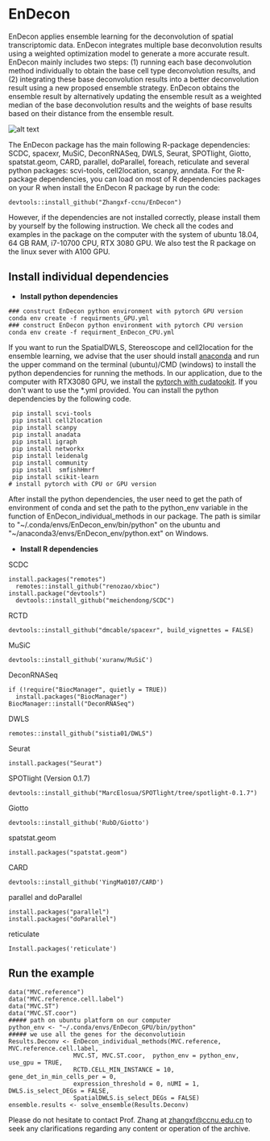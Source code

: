 # EnDecon
EnDecon applies ensemble learning for the deconvolution of spatial
transcriptomic data. EnDecon integrates multiple base deconvolution results using a weighted
optimization model to generate a more accurate result. EnDecon mainly
includes two steps: (1) running each base deconvolution method
individually to obtain the base cell type deconvolution results, and (2)
integrating these base deconvolution results into a better deconvolution
result using a new proposed ensemble strategy. EnDecon obtains the
ensemble result by alternatively updating the ensemble result as a
weighted median of the base deconvolution results and the weights of
base results based on their distance from the ensemble result. 

![alt
text](https://github.com/keyalone/EnDecon/blob/main/docs/Figure1.png?raw=true)

The EnDecon package has the main following R-package dependencies: SCDC,
spacexr, MuSiC, DeconRNASeq, DWLS, Seurat, SPOTlight, Giotto,
spatstat.geom, CARD, parallel, doParallel, foreach, reticulate and
several python packages: scvi-tools, cell2location, scanpy, anndata. For
the R-package dependencies, you can load on most of R dependencies
packages on your R when install the EnDecon R package by run the code:
```buildoutcfg  
devtools::install_github("Zhangxf-ccnu/EnDecon")
```
However, if the dependencies are not installed correctly, please install them by
yourself by the following instruction. We check all the codes and
examples in the package on the computer with the system of ubuntu 18.04,
64 GB RAM, i7-10700 CPU, RTX 3080 GPU. We also test the R package on the
linux sever with A100 GPU.

## Install individual dependencies

-   **Install python dependencies**

``` buildoutcfg
### construct EnDecon python environment with pytorch GPU version 
conda env create -f requirments_GPU.yml
### construct EnDecon python environment with pytorch CPU version
conda env create -f requirment_EnDecon_CPU.yml
```

If you want to run the SpatialDWLS, Stereoscope and cell2location
for the ensemble learning, we advise that the user should install
[anaconda](https://www.anaconda.com/) and run the upper command on the
terminal (ubuntu)/CMD (windows) to install the python dependencies for
running the methods. In our application, due to the computer with
RTX3080 GPU, we install the [pytorch with
cudatookit](https://pytorch.org/). If you don't want to use the \*.yml
provided. You can install the python dependencies by the following code.

``` buildoutcfg
 pip install scvi-tools
 pip install cell2location
 pip install scanpy
 pip install anadata
 pip install igraph
 pip install networkx
 pip install leidenalg
 pip install community
 pip install  smfishHmrf
 pip install scikit-learn
# install pytorch with CPU or GPU version
```

After install the python dependencies, the user need to get the path of
environment of conda and set the path to the python_env variable in the
function of EnDecon_individual_methods in our package. The path is
similar to "\~/.conda/envs/EnDecon_env/bin/python" on the ubuntu and
"\~/anaconda3/envs/EnDecon_env/python.ext" on Windows. 

- **Install R dependencies** 

SCDC
``` buildoutcfg
install.packages("remotes")
  remotes::install_github("renozao/xbioc")
install.package("devtools")
  devtools::install_github("meichendong/SCDC")
```
RCTD
``` buildoutcfg
devtools::install_github("dmcable/spacexr", build_vignettes = FALSE)
```
MuSiC
``` buildoutcfg
devtools::install_github('xuranw/MuSiC')
```
DeconRNASeq
``` buildoutcfg
if (!require("BiocManager", quietly = TRUE))
  install.packages("BiocManager")
BiocManager::install("DeconRNASeq")
```
DWLS
``` buildoutcfg
remotes::install_github("sistia01/DWLS")
```
Seurat
``` buildoutcfg
install.packages("Seurat")
```
SPOTlight (Version 0.1.7)
``` buildoutcfg
devtools::install_github("MarcElosua/SPOTlight/tree/spotlight-0.1.7")
```
Giotto
``` buildoutcfg
devtools::install_github('RubD/Giotto')
```
spatstat.geom
``` buildoutcfg
install.packages("spatstat.geom")
```
CARD 
``` buildoutcfg 
devtools::install_github('YingMa0107/CARD') 
``` 
parallel and doParallel
``` buildoutcfg 
install.packages("parallel")
install.packages("doParallel")
```  
reticulate
``` buildoutcfg
Install.packages('reticulate')
```

## Run the example

``` buildoutcfg
data("MVC.reference")
data("MVC.reference.cell.label")
data("MVC.ST")
data("MVC.ST.coor")
##### path on ubuntu platform on our computer
python_env <- "~/.conda/envs/EnDecon_GPU/bin/python"
##### we use all the genes for the deconvolutioin
Results.Deconv <- EnDecon_individual_methods(MVC.reference, MVC.reference.cell.label,
                  MVC.ST, MVC.ST.coor,  python_env = python_env, use_gpu = TRUE,
                  RCTD.CELL_MIN_INSTANCE = 10, gene_det_in_min_cells_per = 0,
                  expression_threshold = 0, nUMI = 1, DWLS.is_select_DEGs = FALSE,
                  SpatialDWLS.is_select_DEGs = FALSE)
ensemble.results <- solve_ensemble(Results.Deconv)
```

Please do not hesitate to contact Prof. Zhang at zhangxf@ccnu.edu.cn
to seek any clarifications regarding any content or operation of the
archive.
